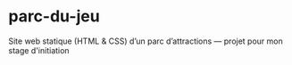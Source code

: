 # parc-du-jeu
Site web statique (HTML &amp; CSS) d’un parc d’attractions  — projet pour mon stage d'initiation
